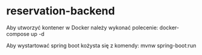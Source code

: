 # reservation-backend

Aby utworzyć kontener w Docker należy wykonać polecenie: docker-compose up -d

Aby wystartować spring boot kożysta się z komendy: mvnw spring-boot:run
